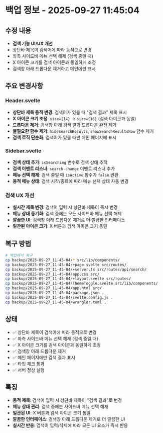 # 백업 정보 - 2025-09-27 11:45:04

## 수정 내용
- **검색 기능 UI/UX 개선**
- 상단바 제목이 검색어에 따라 동적으로 변경
- 좌측 사이드바 메뉴 선택 해제 (검색 중일 때)
- X 아이콘 크기를 검색 아이콘과 동일하게 조정
- 검색창 아래 드롭다운 제거하고 메인에만 표시

## 주요 변경사항

### Header.svelte
- **상단바 제목 동적 변경**: 검색어가 있을 때 "검색 결과" 제목 표시
- **X 아이콘 크기 조정**: `size={14}` → `size={16}` (검색 아이콘과 동일)
- **드롭다운 제거**: 검색창 아래 검색 결과 드롭다운 완전 제거
- **불필요한 함수 제거**: `hideSearchResults`, `showSearchResultsNow` 함수 제거
- **검색 로직 단순화**: 검색어가 있을 때만 메인 페이지에 표시

### Sidebar.svelte
- **검색 상태 추가**: `isSearching` 변수로 검색 상태 추적
- **검색 이벤트 리스너**: `search-change` 이벤트 리스너 추가
- **메뉴 선택 해제**: 검색 중일 때 `isActive` 함수가 `false` 반환
- **동적 메뉴 상태**: 검색 시작/종료에 따라 메뉴 선택 상태 자동 변경

### 검색 UX 개선
- **실시간 제목 변경**: 검색어 입력 시 상단바 제목이 즉시 변경
- **메뉴 상태 동기화**: 검색 중에는 모든 사이드바 메뉴 선택 해제
- **깔끔한 UI**: 검색창 아래 드롭다운 제거로 더 깔끔한 인터페이스
- **일관된 아이콘 크기**: X 버튼과 검색 아이콘 크기 통일

## 복구 방법
```bash
# 백업에서 복구
cp backup/2025-09-27_11-45-04/* src/lib/components/
cp backup/2025-09-27_11-45-04/+page.svelte src/routes/
cp backup/2025-09-27_11-45-04/+server.ts src/routes/api/search/
cp backup/2025-09-27_11-45-04/app.css src/
cp backup/2025-09-27_11-45-04/+layout.svelte src/routes/
cp backup/2025-09-27_11-45-04/ThemeToggle.svelte src/lib/components/
cp backup/2025-09-27_11-45-04/app.html src/
cp backup/2025-09-27_11-45-04/package.json .
cp backup/2025-09-27_11-45-04/svelte.config.js .
cp backup/2025-09-27_11-45-04/wrangler.toml .
```

## 상태
- ✅ 상단바 제목이 검색어에 따라 동적으로 변경
- ✅ 좌측 사이드바 메뉴 선택 해제 (검색 중일 때)
- ✅ X 아이콘 크기를 검색 아이콘과 동일하게 조정
- ✅ 검색창 아래 드롭다운 제거
- ✅ 메인 페이지에만 검색 결과 표시
- ✅ 타입 체크 통과
- ✅ 서버 정상 실행

## 특징
- **동적 제목**: 검색어 입력 시 상단바 제목이 "검색 결과"로 변경
- **메뉴 상태 관리**: 검색 중에는 사이드바 메뉴 선택 해제
- **일관된 UI**: X 버튼과 검색 아이콘 크기 통일
- **깔끔한 인터페이스**: 검색창 아래 드롭다운 제거로 더 깔끔한 UI
- **실시간 반응**: 검색어 입력/삭제에 따라 모든 UI 요소가 즉시 반응










